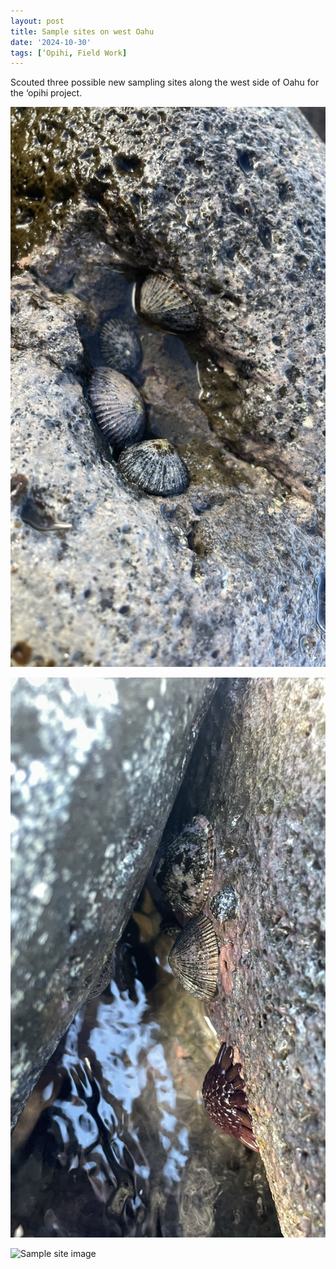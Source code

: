```yaml
---
layout: post 
title: Sample sites on west Oahu
date: '2024-10-30'
tags: [‘Opihi, Field Work]
---
```


Scouted three possible new sampling sites along the west side of Oahu for the ‘opihi project.

![Sample site image](https://github.com/leilatewahade/Tewahade_LabNotebook/blob/master/images/IMG_0312.JPG?raw=true)

![Sample site image](https://github.com/leilatewahade/Tewahade_LabNotebook/blob/master/images/IMG_0319.JPG?raw=true)

![Sample site image](https://github.com/leilatewahade/Tewahade_LabNotebook/blob/master/images/IMG_0321.JPG?raw=true)